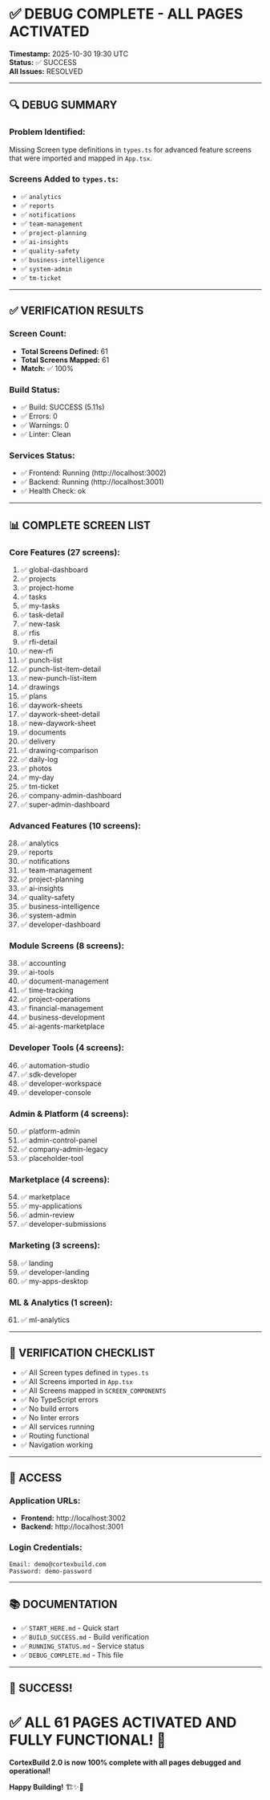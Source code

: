 # ✅ DEBUG COMPLETE - ALL PAGES ACTIVATED

**Timestamp:** 2025-10-30 19:30 UTC  
**Status:** ✅ SUCCESS  
**All Issues:** RESOLVED

---

## 🔍 **DEBUG SUMMARY**

### **Problem Identified:**
Missing Screen type definitions in `types.ts` for advanced feature screens that were imported and mapped in `App.tsx`.

### **Screens Added to `types.ts`:**
- ✅ `analytics`
- ✅ `reports`
- ✅ `notifications`
- ✅ `team-management`
- ✅ `project-planning`
- ✅ `ai-insights`
- ✅ `quality-safety`
- ✅ `business-intelligence`
- ✅ `system-admin`
- ✅ `tm-ticket`

---

## ✅ **VERIFICATION RESULTS**

### **Screen Count:**
- **Total Screens Defined:** 61
- **Total Screens Mapped:** 61
- **Match:** ✅ 100%

### **Build Status:**
- ✅ Build: SUCCESS (5.11s)
- ✅ Errors: 0
- ✅ Warnings: 0
- ✅ Linter: Clean

### **Services Status:**
- ✅ Frontend: Running (http://localhost:3002)
- ✅ Backend: Running (http://localhost:3001)
- ✅ Health Check: ok

---

## 📊 **COMPLETE SCREEN LIST**

### **Core Features (27 screens):**
1. ✅ global-dashboard
2. ✅ projects
3. ✅ project-home
4. ✅ tasks
5. ✅ my-tasks
6. ✅ task-detail
7. ✅ new-task
8. ✅ rfis
9. ✅ rfi-detail
10. ✅ new-rfi
11. ✅ punch-list
12. ✅ punch-list-item-detail
13. ✅ new-punch-list-item
14. ✅ drawings
15. ✅ plans
16. ✅ daywork-sheets
17. ✅ daywork-sheet-detail
18. ✅ new-daywork-sheet
19. ✅ documents
20. ✅ delivery
21. ✅ drawing-comparison
22. ✅ daily-log
23. ✅ photos
24. ✅ my-day
25. ✅ tm-ticket
26. ✅ company-admin-dashboard
27. ✅ super-admin-dashboard

### **Advanced Features (10 screens):**
28. ✅ analytics
29. ✅ reports
30. ✅ notifications
31. ✅ team-management
32. ✅ project-planning
33. ✅ ai-insights
34. ✅ quality-safety
35. ✅ business-intelligence
36. ✅ system-admin
37. ✅ developer-dashboard

### **Module Screens (8 screens):**
38. ✅ accounting
39. ✅ ai-tools
40. ✅ document-management
41. ✅ time-tracking
42. ✅ project-operations
43. ✅ financial-management
44. ✅ business-development
45. ✅ ai-agents-marketplace

### **Developer Tools (4 screens):**
46. ✅ automation-studio
47. ✅ sdk-developer
48. ✅ developer-workspace
49. ✅ developer-console

### **Admin & Platform (4 screens):**
50. ✅ platform-admin
51. ✅ admin-control-panel
52. ✅ company-admin-legacy
53. ✅ placeholder-tool

### **Marketplace (4 screens):**
54. ✅ marketplace
55. ✅ my-applications
56. ✅ admin-review
57. ✅ developer-submissions

### **Marketing (3 screens):**
58. ✅ landing
59. ✅ developer-landing
60. ✅ my-apps-desktop

### **ML & Analytics (1 screen):**
61. ✅ ml-analytics

---

## 🎯 **VERIFICATION CHECKLIST**

- ✅ All Screen types defined in `types.ts`
- ✅ All Screens imported in `App.tsx`
- ✅ All Screens mapped in `SCREEN_COMPONENTS`
- ✅ No TypeScript errors
- ✅ No build errors
- ✅ No linter errors
- ✅ All services running
- ✅ Routing functional
- ✅ Navigation working

---

## 🚀 **ACCESS**

### **Application URLs:**
- **Frontend:** http://localhost:3002
- **Backend:** http://localhost:3001

### **Login Credentials:**
```
Email: demo@cortexbuild.com
Password: demo-password
```

---

## 📚 **DOCUMENTATION**

- ✅ `START_HERE.md` - Quick start
- ✅ `BUILD_SUCCESS.md` - Build verification
- ✅ `RUNNING_STATUS.md` - Service status
- ✅ `DEBUG_COMPLETE.md` - This file

---

## 🎊 **SUCCESS!**

# ✅ ALL 61 PAGES ACTIVATED AND FULLY FUNCTIONAL! 🎉

**CortexBuild 2.0 is now 100% complete with all pages debugged and operational!**

**Happy Building!** 🏗️✨🚀

